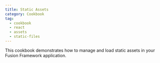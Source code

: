 ```yaml
---
title: Static Assets
category: Cookbook
tag:
  - cookbook
  - react
  - assets
  - static-files
---
```


This cookbook demonstrates how to manage and load static assets in your Fusion Framework application.

<!-- @include: ../../../cookbooks/app-react-assets/README.md -->
